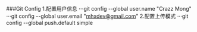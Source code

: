 ###Git Config
1.配置用户信息
⋅⋅⋅git config --global user.name  "Crazz Mong"
⋅⋅⋅git config --global user.email "mhxdev@gmail.com"
2.配置上传模式
⋅⋅⋅git config --global push.default simple
